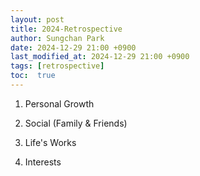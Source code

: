 ```yaml
---
layout: post
title: 2024-Retrospective
author: Sungchan Park
date: 2024-12-29 21:00 +0900
last_modified_at: 2024-12-29 21:00 +0900
tags: [retrospective]
toc:  true
---
```


1. Personal Growth

2. Social (Family & Friends)

3. Life's Works

4. Interests
